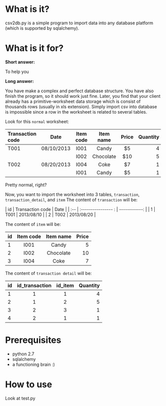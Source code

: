 What is it?
===========

csv2db.py is a simple program to import data into any database platform (which is supported by sqlalchemy).

What is it for?
===============

__Short answer:__

To help you

__Long answer:__ 

You have make a complex and perfect database structure. You have also finish the program, so it should work just fine. Later, you find that your client already has a primitive-worksheet data storage which is consist of thousands rows (usually in xls extension). Simply import csv into database is impossible since a row in the worksheet is related to several tables.

Look for this `normal` worksheet: 

| Transaction code  | Date          | Item code     | Item name     | Price        | Quantity     |
| :---------------- | :-----------: | :-----------: | :-----------: | :----------: | -----------: |
| T001              | 08/10/2013    | I001          | Candy         | $5           | 4            |
|                   |               | I002          | Chocolate     | $10          | 5            |
| T002              | 08/20/2013    | I004          | Coke          | $7           | 1            |
|                   |               | I001          | Candy         | $5           | 1            |


Pretty normal, right?

Now, you want to import the worksheet into 3 tables, `transaction`, `transaction_detail`, and `item`
The content of `transaction` will be:

| id  | Transaction code    | Date          |
| :-- | :---------------- : | ------------: |
| 1   | T001                | 2013/08/10    |
| 2   | T002                | 2013/08/20    |

The content of `item` will be:

| id  | Item code     | Item name     | Price       |
| :-- | :-----------: | :-----------: | ----------: |
| 1   | I001          | Candy         | 5           |
| 2   | I002          | Chocolate     | 10          |
| 3   | I004          | Coke          | 7           |

The content of `transaction detail` will be:

| id  | id_transaction   | id_item     | Quantity     |
| :-- | :--------------: | :---------: | -----------: |
| 1   | 1                | 1           | 4            |
| 2   | 1                | 2           | 5            |
| 3   | 2                | 3           | 1            |
| 4   | 2                | 1           | 1            |



Prerequisites
=============

* python 2.7
* sqlalchemy
* a functioning brain :)

How to use
==========

Look at test.py